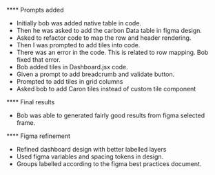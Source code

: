 **** Prompts added

- Initially bob was added native table in code.
- Then he was asked to add the carbon Data table in figma design.
- Asked to refactor code to map the row and header rendering.
- Then I was prompted to add tiles into code.
- There was an error in the code. This is related to row mapping. Bob fixed that error.
- Bob added tiles in Dashboard.jsx code.
- Given a prompt to add breadcrumb and validate button.
- Prompted to add tiles in grid columns
- Asked bob to add Caron tiles instead of custom tile component

**** Final results

- Bob was able to generated fairly good results from figma selected frame.

**** Figma refinement

- Refined dashboard design with better labelled layers
- Used figma variables and spacing tokens in design.
- Groups labelled according to the figma best practices document.